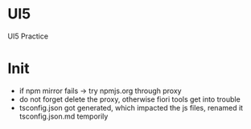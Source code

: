 # UI5
UI5 Practice

# Init
- if npm mirror fails -> try npmjs.org through proxy
- do not forget delete the proxy, otherwise fiori tools get into trouble
- tsconfig.json got generated, which impacted the js files, renamed it tsconfig.json.md temporily 

